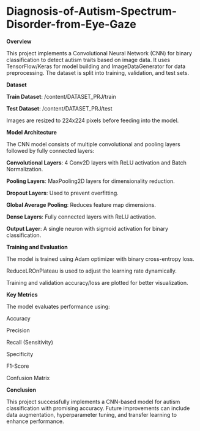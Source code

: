 # Diagnosis-of-Autism-Spectrum-Disorder-from-Eye-Gaze
**Overview**

This project implements a Convolutional Neural Network (CNN) for binary classification to detect autism traits based on image data. It uses TensorFlow/Keras for model building and ImageDataGenerator for data preprocessing. The dataset is split into training, validation, and test sets.

**Dataset**

**Train Dataset**: /content/DATASET_PRJ/train

**Test Dataset**: /content/DATASET_PRJ/test

Images are resized to 224x224 pixels before feeding into the model.

**Model Architecture**

The CNN model consists of multiple convolutional and pooling layers followed by fully connected layers:

**Convolutional Layers**: 4 Conv2D layers with ReLU activation and Batch Normalization.

**Pooling Layers**: MaxPooling2D layers for dimensionality reduction.

**Dropout Layers**: Used to prevent overfitting.

**Global Average Pooling**: Reduces feature map dimensions.

**Dense Layers**: Fully connected layers with ReLU activation.

**Output Layer**: A single neuron with sigmoid activation for binary classification.

**Training and Evaluation**

The model is trained using Adam optimizer with binary cross-entropy loss.

ReduceLROnPlateau is used to adjust the learning rate dynamically.

Training and validation accuracy/loss are plotted for better visualization.

**Key Metrics**

The model evaluates performance using:

Accuracy

Precision

Recall (Sensitivity)

Specificity

F1-Score

Confusion Matrix

**Conclusion**

This project successfully implements a CNN-based model for autism classification with promising accuracy. Future improvements can include data augmentation, hyperparameter tuning, and transfer learning to enhance performance.
